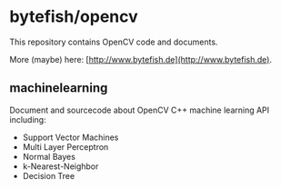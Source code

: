# bytefish/opencv #

This repository contains OpenCV code and documents.

More (maybe) here: [http://www.bytefish.de](http://www.bytefish.de).

## machinelearning ##
Document and sourcecode about OpenCV C++ machine learning API including:

* Support Vector Machines
* Multi Layer Perceptron
* Normal Bayes
* k-Nearest-Neighbor
* Decision Tree
